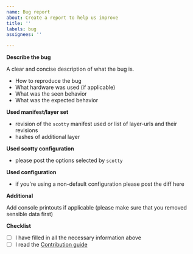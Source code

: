 ```yaml
---
name: Bug report
about: Create a report to help us improve
title: ''
labels: bug
assignees: ''

---
```


**Describe the bug**

A clear and concise description of what the bug is.

- How to reproduce the bug
- What hardware was used (if applicable)
- What was the seen behavior
- What was the expected behavior


**Used manifest/layer set**

- revision of the ``scotty`` manifest used or list of layer-urls and their revisions
- hashes of additional layer

**Used scotty configuration**

- please post the options selected by ``scotty``

**Used configuration**

- if you're using a non-default configuration please post the diff here

**Additional**

Add console printouts if applicable (please make sure that you removed sensible data first)

**Checklist**

- [ ] I have filled in all the necessary information above
- [ ] I read the [Contribution guide](../../CONTRIBUTING.md)
